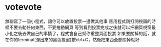 # votevote
無聊寫了一個小程式，讓你可以放置投票一邊做其他事
應用程式剛打開視窗的時候不要去動任何東西，不要捲動網頁
等到看到投票完成之後就可以把網頁視窗最小化之後去做自己的事情了，程式會自己幫你重整頁面投票
如果要關掉的話，就在你的terminal(彈出來的黑色視窗)按ctrl+C，然後把東西全部關掉就好
